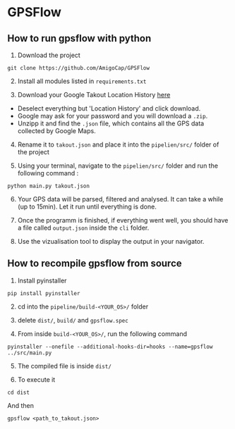 # GPSFlow

## How to run gpsflow with python

1. Download the project

```
git clone https://github.com/AmigoCap/GPSFlow
```

2. Install all modules listed in `requirements.txt`

3. Download your Google Takout Location History [here](https://takeout.google.com/settings/takeout)

- Deselect everything but 'Location History' and click download. 
- Google may ask for your password and you will download a `.zip`. 
- Unzipp it and find the `.json` file, which contains all the GPS data collected by Google Maps.

4. Rename it to `takout.json` and place it into the `pipelien/src/` folder of the project

5. Using your terminal, navigate to the `pipelien/src/` folder and run the following command :

```
python main.py takout.json
```

6. Your GPS data will be parsed, filtered and analysed. It can take a while (up to 15min). Let it run until everything is done.

7. Once the programm is finished, if everything went well, you should have a file called `output.json` inside the `cli` folder.

8. Use the vizualisation tool to display the output in your navigator.

## How to recompile gpsflow from source

1. Install pyinstaller

```
pip install pyinstaller
```

2. cd into the `pipeline/build-<YOUR_OS>/` folder

3. delete `dist/`,  `build/` and `gpsflow.spec`

4. From inside `build-<YOUR_OS>/`, run the following command

```
pyinstaller --onefile --additional-hooks-dir=hooks --name=gpsflow ../src/main.py
```

5. The compiled file is inside `dist/`

6. To execute it

```
cd dist
```

And then

```
gpsflow <path_to_takout.json>
```